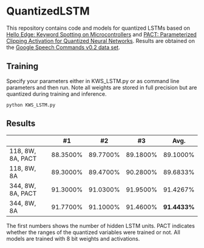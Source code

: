 # QuantizedLSTM

This repository contains code and models for quantized LSTMs based on [Hello Edge: Keyword Spotting on Microcontrollers](https://arxiv.org/abs/1711.07128) and [PACT: Parameterized Clipping Activation for Quantized Neural Networks](https://arxiv.org/abs/1805.06085). Results are obtained on the [Google Speech Commands v0.2 data set](https://arxiv.org/abs/1804.03209).

## Training

Specify your parameters either in KWS_LSTM.py or as command line parameters and then run. Note all weights are stored in full precision but are quantized during training and inference.

```
python KWS_LSTM.py
```

## Results

|                   | #1       | #2       | #3       | Avg.     |
|-------------------|----------|----------|----------|----------|
| 118, 8W, 8A, PACT | 88.3500% | 89.7700% | 89.1800% | 89.1000% |
| 118, 8W, 8A       | 89.3000% | 89.4700% | 90.2800% | 89.6833% |
| 344, 8W, 8A, PACT | 91.3000% | 91.0300% | 91.9500% | 91.4267% |
| 344, 8W, 8A       | 91.7700% | 91.1000% | 91.4600% | **91.4433%** |

The first numbers shows the number of hidden LSTM units. PACT indicates whether the ranges of the quantized variables were trained or not. All models are trained with 8 bit weights and activations.